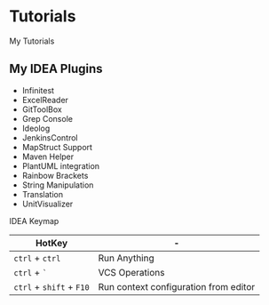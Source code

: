 # Tutorials

My Tutorials

## My IDEA Plugins

* Infinitest
* ExcelReader
* GitToolBox
* Grep Console
* Ideolog
* JenkinsControl
* MapStruct Support
* Maven Helper
* PlantUML integration
* Rainbow Brackets
* String Manipulation
* Translation
* UnitVisualizer

IDEA Keymap

| HotKey | - |
| --- | --- |
| `ctrl` + `ctrl` | Run Anything |
| `ctrl` + <code>`</code> | VCS Operations |
| `ctrl` + `shift` + `F10` | Run context configuration from editor |
